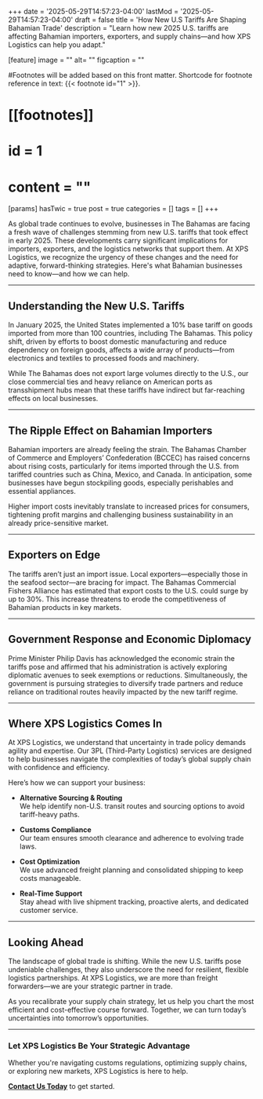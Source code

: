 +++
date = '2025-05-29T14:57:23-04:00'
lastMod = '2025-05-29T14:57:23-04:00'
draft = false
title = 'How New U.S Tariffs Are Shaping Bahamian Trade'
description = "Learn how new 2025 U.S. tariffs are affecting Bahamian importers, exporters, and supply chains—and how XPS Logistics can help you adapt."

[feature]
  image = ""
  alt= ""
  figcaption = ""

#Footnotes will be added based on this front matter. Shortcode for footnote reference in text: {{< footnote id="1" >}}.

# [[footnotes]]
#   id = 1
#   content = ""

[params]
  hasTwic = true
  post = true
  categories = []
  tags = []
+++

As global trade continues to evolve, businesses in The Bahamas are facing a fresh wave of challenges stemming from new U.S. tariffs that took effect in early 2025. These developments carry significant implications for importers, exporters, and the logistics networks that support them. At XPS Logistics, we recognize the urgency of these changes and the need for adaptive, forward-thinking strategies. Here's what Bahamian businesses need to know—and how we can help.

---

## Understanding the New U.S. Tariffs

In January 2025, the United States implemented a 10% base tariff on goods imported from more than 100 countries, including The Bahamas. This policy shift, driven by efforts to boost domestic manufacturing and reduce dependency on foreign goods, affects a wide array of products—from electronics and textiles to processed foods and machinery.

While The Bahamas does not export large volumes directly to the U.S., our close commercial ties and heavy reliance on American ports as transshipment hubs mean that these tariffs have indirect but far-reaching effects on local businesses.

---

## The Ripple Effect on Bahamian Importers

Bahamian importers are already feeling the strain. The Bahamas Chamber of Commerce and Employers’ Confederation (BCCEC) has raised concerns about rising costs, particularly for items imported through the U.S. from tariffed countries such as China, Mexico, and Canada. In anticipation, some businesses have begun stockpiling goods, especially perishables and essential appliances.

Higher import costs inevitably translate to increased prices for consumers, tightening profit margins and challenging business sustainability in an already price-sensitive market.

---

## Exporters on Edge

The tariffs aren’t just an import issue. Local exporters—especially those in the seafood sector—are bracing for impact. The Bahamas Commercial Fishers Alliance has estimated that export costs to the U.S. could surge by up to 30%. This increase threatens to erode the competitiveness of Bahamian products in key markets.

---

## Government Response and Economic Diplomacy

Prime Minister Philip Davis has acknowledged the economic strain the tariffs pose and affirmed that his administration is actively exploring diplomatic avenues to seek exemptions or reductions. Simultaneously, the government is pursuing strategies to diversify trade partners and reduce reliance on traditional routes heavily impacted by the new tariff regime.

---

## Where XPS Logistics Comes In

At XPS Logistics, we understand that uncertainty in trade policy demands agility and expertise. Our 3PL (Third-Party Logistics) services are designed to help businesses navigate the complexities of today’s global supply chain with confidence and efficiency.

Here’s how we can support your business:

- **Alternative Sourcing & Routing**  
  We help identify non-U.S. transit routes and sourcing options to avoid tariff-heavy paths.

- **Customs Compliance**  
  Our team ensures smooth clearance and adherence to evolving trade laws.

- **Cost Optimization**  
  We use advanced freight planning and consolidated shipping to keep costs manageable.

- **Real-Time Support**  
  Stay ahead with live shipment tracking, proactive alerts, and dedicated customer service.

---

## Looking Ahead

The landscape of global trade is shifting. While the new U.S. tariffs pose undeniable challenges, they also underscore the need for resilient, flexible logistics partnerships. At XPS Logistics, we are more than freight forwarders—we are your strategic partner in trade.

As you recalibrate your supply chain strategy, let us help you chart the most efficient and cost-effective course forward. Together, we can turn today’s uncertainties into tomorrow’s opportunities.

---

### Let XPS Logistics Be Your Strategic Advantage

Whether you're navigating customs regulations, optimizing supply chains, or exploring new markets, XPS Logistics is here to help.

[**Contact Us Today**](https://yourdomain.com/contact) to get started.

